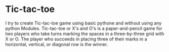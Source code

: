 # Tic-tac-toe
I try to create Tic-tac-toe game using basic pythone and without using any python Modules. Tic-tac-toe or X's and O's is a paper-and-pencil game for two players who take turns marking the spaces in a three-by-three grid with X or O. The player who succeeds in placing three of their marks in a horizontal, vertical, or diagonal row is the winner.
